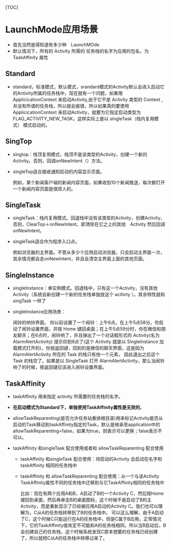 [TOC]

# LaunchMode应用场景

* 首先当然是得知道有多少种　LaunchMOde
* 默认情况下，所有的 Activity 所需的 任务栈的名字为应用的包名，为 TaskAffinity 属性

## Standard

* standard，标准模式，默认模式，srandard模式的Activity默认会进入启动它的Activity所属的任务栈中，现在就有一个问题，如果用 ApplicicationContext 来启动Activity,由于它不是 Activity 类型的 Context ,并没有所谓的任务栈，所以就会报错，所以如果真的要使用ApplicicationContext 来启动Activity，就要为它指定启动类型为 FLAG_ACTIVITY_NEW_TASK，这样实际上是以 singleTask（栈内复用模式） 模式启动的。

## SingTop

* singtop：栈顶复用模式，栈顶不是该类型的Activity，创建一个新的Activity。否则，回调onNewIntent（）方法。

* singleTop适合接收通知启动的内容显示页面。

  例如，某个新闻客户端的新闻内容页面，如果收到10个新闻推送，每次都打开一个新闻内容页面是很烦人的。

## SingleTask

* singleTask：栈内复用模式。回退栈中没有该类型的Activity，创建Activity，否则，ClearTop＋onNewIntent，即清除在它之上的其他　Activity 然后回调 onNewIntent。

* singleTask适合作为程序入口点。

  例如浏览器的主界面。不管从多少个应用启动浏览器，只会启动主界面一次，其余情况都会走onNewIntent，并且会清空主界面上面的其他页面。

## SingleInstance

* singleInstance：单实例模式。回退栈中，只有这一个Activity，没有其他Activity（系统会新创建一个新的任务栈单独放这个 acitivty ）。其余特性就和 singTask 一样了

* singleInstance应用场景：

  闹铃的响铃界面。 你以前设置了一个闹铃：上午6点。在上午5点58分，你启动了闹铃设置界面，并按 Home 键回桌面；在上午5点59分时，你在微信和朋友聊天；在6点时，闹铃响了，并且弹出了一个对话框形式的 Activity(名为 AlarmAlertActivity) 提示你到6点了(这个 Activity 就是以 SingleInstance 加载模式打开的)，你按返回键，回到的是微信的聊天界面，这是因为 AlarmAlertActivity 所在的 Task 的栈只有他一个元素， 因此退出之后这个 Task 的栈空了。如果是以 SingleTask 打开 AlarmAlertActivity，那么当闹铃响了的时候，按返回键应该进入闹铃设置界面。

## TaskAffinity

* taskAffinity 用来指定 activity 所需要的任务栈的名字。

* **在启动模式为Standard下，单独使用TaskAffinity属性是无效的**。

* allowTaskReparenting(是否允许任务站重排根目录)用来标记Activity能否从启动的Task移动到taskAffinity指定的Task，默认是继承至application中的allowTaskReparenting=false，如果为true，则表示可以更换；false表示不可以。

* taskAffinity 和singleTask 配合使用或者和 allowTaskReparenting 配合使用

  * taskAffinity 和singleTask 配合使用：待启动的Activity 会启动在名字和 taskAffinity 相同的任务栈中

  * taskAffinity 和 allowTaskReparenting 配合使用：从一个与该Activity TaskAffinity属性不同的任务栈中迁移到与它TaskAffinity相同的任务栈中

    比如：现在有两个应用A和B，A启动了B的一个Activity C，然后按Home键回到桌面，然后再单击B的桌面图标，这个时候不是启动了B的主Activity，而是重新显示了已经被应用A启动的Activity C。我们也可以理解为，C从A的任务栈转移到了B的任务栈中。
     可以这么理解，由于A启动了C，这个时候C只能运行在A的任务栈中，但是C属于B应用，正常情况下，它的TaskAffinity值肯定不可能和A的任务栈相同，所以当B启动后，B会创建自己的任务栈，这个时候系统发现C原本想要的任务栈已经创建了，所以就把C从A的任务栈中转移过来了。